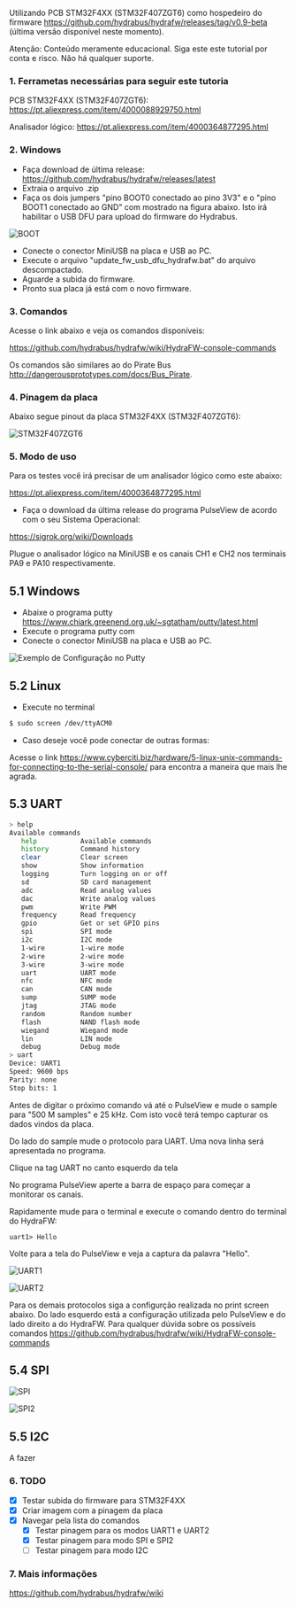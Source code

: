 Utilizando PCB STM32F4XX (STM32F407ZGT6) como hospedeiro do firmware https://github.com/hydrabus/hydrafw/releases/tag/v0.9-beta (última versão disponível neste momento).

Atençâo: Conteúdo meramente educacional. Siga este este tutorial por conta e risco. Não há qualquer suporte.

### 1. Ferrametas necessárias para seguir este tutoria

PCB STM32F4XX (STM32F407ZGT6):
https://pt.aliexpress.com/item/4000088929750.html

Analisador lógico:
https://pt.aliexpress.com/item/4000364877295.html

### 2. Windows

- Faça download de última release: https://github.com/hydrabus/hydrafw/releases/latest
- Extraia o arquivo .zip
- Faça os dois jumpers "pino BOOT0 conectado ao pino 3V3" e o "pino BOOT1 conectado ao GND" com mostrado na figura abaixo. Isto irá habilitar o USB DFU para upload do firmware do Hydrabus.

![BOOT](images/boot.png)

- Conecte o conector MiniUSB na placa e USB ao PC.
- Execute o arquivo "update_fw_usb_dfu_hydrafw.bat" do arquivo descompactado.
- Aguarde a subida do firmware.
- Pronto sua placa já está com o novo firmware.

### 3. Comandos

Acesse o link abaixo e veja os comandos disponíveis:

https://github.com/hydrabus/hydrafw/wiki/HydraFW-console-commands

Os comandos são similares ao do Pirate Bus http://dangerousprototypes.com/docs/Bus_Pirate.

### 4. Pinagem da placa

Abaixo segue pinout da placa STM32F4XX (STM32F407ZGT6):

![STM32F407ZGT6](images/pinout.png)

### 5. Modo de uso

Para os testes você irá precisar de um analisador lógico como este abaixo:

https://pt.aliexpress.com/item/4000364877295.html

- Faça o download da última release do programa PulseView de acordo com o seu Sistema Operacional:

https://sigrok.org/wiki/Downloads

Plugue o analisador lógico na MiniUSB e os canais CH1 e CH2 nos terminais PA9 e PA10 respectivamente.

## 5.1 Windows

- Abaixe o programa putty https://www.chiark.greenend.org.uk/~sgtatham/putty/latest.html
- Execute o programa putty com 
- Conecte o conector MiniUSB na placa e USB ao PC.

![Exemplo de Configuração no Putty](https://i.stack.imgur.com/XgR6I.png)

## 5.2 Linux

- Execute no terminal

```sh
$ sudo screen /dev/ttyACM0
```

- Caso deseje você pode conectar de outras formas:

Acesse o link https://www.cyberciti.biz/hardware/5-linux-unix-commands-for-connecting-to-the-serial-console/ para encontra a maneira que mais lhe agrada.

## 5.3 UART

```sh
> help
Available commands
   help           Available commands
   history        Command history
   clear          Clear screen
   show           Show information
   logging        Turn logging on or off
   sd             SD card management
   adc            Read analog values
   dac            Write analog values
   pwm            Write PWM
   frequency      Read frequency
   gpio           Get or set GPIO pins
   spi            SPI mode
   i2c            I2C mode
   1-wire         1-wire mode
   2-wire         2-wire mode
   3-wire         3-wire mode
   uart           UART mode
   nfc            NFC mode
   can            CAN mode
   sump           SUMP mode
   jtag           JTAG mode
   random         Random number
   flash          NAND flash mode
   wiegand        Wiegand mode
   lin            LIN mode
   debug          Debug mode
> uart
Device: UART1
Speed: 9600 bps
Parity: none
Stop bits: 1
```
Antes de digitar o próximo comando vá até o PulseView e mude o sample para "500 M samples" e 25 kHz. Com isto você terá tempo capturar os dados vindos da placa.

Do lado do sample mude o protocolo para UART. Uma nova linha será apresentada no programa.

Clique na tag UART no canto esquerdo da tela 

No programa PulseView aperte a barra de espaço para começar a monitorar os canais.

Rapidamente mude para o terminal e execute o comando dentro do terminal do HydraFW:

```
uart1> Hello
```

Volte para a tela do PulseView e veja a captura da palavra "Hello".

![UART1](images/uart1.png)

![UART2](images/uart2.png)

Para os demais protocolos siga a configurção realizada no print screen abaixo. Do lado esquerdo está a configuração utilizada pelo PulseView e do lado direito a do HydraFW. Para qualquer dúvida sobre os possíveis comandos https://github.com/hydrabus/hydrafw/wiki/HydraFW-console-commands

## 5.4 SPI

![SPI](images/spi1.png)

![SPI2](images/spi2.png)

## 5.5 I2C

A fazer

### 6. TODO

- [x] Testar subida do firmware para STM32F4XX
- [x] Criar imagem com a pinagem da placa
- [x] Navegar pela lista do comandos
  - [x] Testar pinagem para os modos UART1 e UART2
  - [x] Testar pinagem para modo SPI e SPI2
  - [ ] Testar pinagem para modo I2C
  
### 7. Mais informações
  
  https://github.com/hydrabus/hydrafw/wiki
